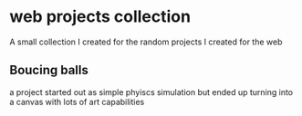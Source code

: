 # web projects collection
A small collection I created for the random projects I created for the web


## Boucing balls
a project started out as simple phyiscs simulation but ended up turning into a canvas with lots of art capabilities

